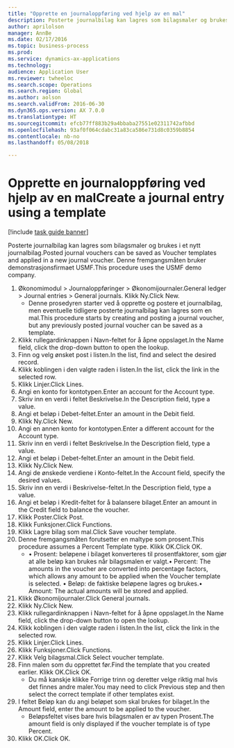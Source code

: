 ```yaml
--- 
title: "Opprette en journaloppføring ved hjelp av en mal"
description: Posterte journalbilag kan lagres som bilagsmaler og brukes i et nytt journalbilag.
author: aprilolson
manager: AnnBe
ms.date: 02/17/2016
ms.topic: business-process
ms.prod: 
ms.service: dynamics-ax-applications
ms.technology: 
audience: Application User
ms.reviewer: twheeloc
ms.search.scope: Operations
ms.search.region: Global
ms.author: aolson
ms.search.validFrom: 2016-06-30
ms.dyn365.ops.version: AX 7.0.0
ms.translationtype: HT
ms.sourcegitcommit: efcb77ff883b29a4bbaba27551e02311742afbbd
ms.openlocfilehash: 93af0f064cdabc31a83ca586e731d8c0359b8854
ms.contentlocale: nb-no
ms.lasthandoff: 05/08/2018

---
```

# <a name="create-a-journal-entry-using-a-template"></a><span data-ttu-id="719ef-103">Opprette en journaloppføring ved hjelp av en mal</span><span class="sxs-lookup"><span data-stu-id="719ef-103">Create a journal entry using a template</span></span>

[!include [task guide banner](../../includes/task-guide-banner.md)]

<span data-ttu-id="719ef-104">Posterte journalbilag kan lagres som bilagsmaler og brukes i et nytt journalbilag.</span><span class="sxs-lookup"><span data-stu-id="719ef-104">Posted journal vouchers can be saved as Voucher templates and applied in a new journal voucher.</span></span> <span data-ttu-id="719ef-105">Denne fremgangsmåten bruker demonstrasjonsfirmaet USMF.</span><span class="sxs-lookup"><span data-stu-id="719ef-105">This procedure uses the USMF demo company.</span></span>

1. <span data-ttu-id="719ef-106">Økonomimodul > Journaloppføringer > Økonomijournaler.</span><span class="sxs-lookup"><span data-stu-id="719ef-106">General ledger > Journal entries > General journals.</span></span> <span data-ttu-id="719ef-107">Klikk Ny.</span><span class="sxs-lookup"><span data-stu-id="719ef-107">Click New.</span></span>
    * <span data-ttu-id="719ef-108">Denne prosedyren starter ved å opprette og postere et journalbilag, men eventuelle tidligere posterte journalbilag kan lagres som en mal.</span><span class="sxs-lookup"><span data-stu-id="719ef-108">This procedure starts by creating and posting a journal voucher, but any previously posted journal voucher can be saved as a template.</span></span>  
2. <span data-ttu-id="719ef-109">Klikk rullegardinknappen i Navn-feltet for å åpne oppslaget.</span><span class="sxs-lookup"><span data-stu-id="719ef-109">In the Name field, click the drop-down button to open the lookup.</span></span>
3. <span data-ttu-id="719ef-110">Finn og velg ønsket post i listen.</span><span class="sxs-lookup"><span data-stu-id="719ef-110">In the list, find and select the desired record.</span></span>
4. <span data-ttu-id="719ef-111">Klikk koblingen i den valgte raden i listen.</span><span class="sxs-lookup"><span data-stu-id="719ef-111">In the list, click the link in the selected row.</span></span>
5. <span data-ttu-id="719ef-112">Klikk Linjer.</span><span class="sxs-lookup"><span data-stu-id="719ef-112">Click Lines.</span></span>
6. <span data-ttu-id="719ef-113">Angi en konto for kontotypen.</span><span class="sxs-lookup"><span data-stu-id="719ef-113">Enter an account for the Account type.</span></span>
7. <span data-ttu-id="719ef-114">Skriv inn en verdi i feltet Beskrivelse.</span><span class="sxs-lookup"><span data-stu-id="719ef-114">In the Description field, type a value.</span></span>
8. <span data-ttu-id="719ef-115">Angi et beløp i Debet-feltet.</span><span class="sxs-lookup"><span data-stu-id="719ef-115">Enter an amount in the Debit field.</span></span>
9. <span data-ttu-id="719ef-116">Klikk Ny.</span><span class="sxs-lookup"><span data-stu-id="719ef-116">Click New.</span></span>
10. <span data-ttu-id="719ef-117">Angi en annen konto for kontotypen.</span><span class="sxs-lookup"><span data-stu-id="719ef-117">Enter a different account for the Account type.</span></span>
11. <span data-ttu-id="719ef-118">Skriv inn en verdi i feltet Beskrivelse.</span><span class="sxs-lookup"><span data-stu-id="719ef-118">In the Description field, type a value.</span></span>
12. <span data-ttu-id="719ef-119">Angi et beløp i Debet-feltet.</span><span class="sxs-lookup"><span data-stu-id="719ef-119">Enter an amount in the Debit field.</span></span>
13. <span data-ttu-id="719ef-120">Klikk Ny.</span><span class="sxs-lookup"><span data-stu-id="719ef-120">Click New.</span></span>
14. <span data-ttu-id="719ef-121">Angi de ønskede verdiene i Konto-feltet.</span><span class="sxs-lookup"><span data-stu-id="719ef-121">In the Account field, specify the desired values.</span></span>
15. <span data-ttu-id="719ef-122">Skriv inn en verdi i Beskrivelse-feltet.</span><span class="sxs-lookup"><span data-stu-id="719ef-122">In the Description field, type a value.</span></span>
16. <span data-ttu-id="719ef-123">Angi et beløp i Kredit-feltet for å balansere bilaget.</span><span class="sxs-lookup"><span data-stu-id="719ef-123">Enter an amount in the Credit field to balance the voucher.</span></span>
17. <span data-ttu-id="719ef-124">Klikk Poster.</span><span class="sxs-lookup"><span data-stu-id="719ef-124">Click Post.</span></span>
18. <span data-ttu-id="719ef-125">Klikk Funksjoner.</span><span class="sxs-lookup"><span data-stu-id="719ef-125">Click Functions.</span></span>
19. <span data-ttu-id="719ef-126">Klikk Lagre bilag som mal.</span><span class="sxs-lookup"><span data-stu-id="719ef-126">Click Save voucher template.</span></span>
20. <span data-ttu-id="719ef-127">Denne fremgangsmåten forutsetter en maltype som prosent.</span><span class="sxs-lookup"><span data-stu-id="719ef-127">This procedure assumes a Percent Template type.</span></span> <span data-ttu-id="719ef-128">Klikk OK.</span><span class="sxs-lookup"><span data-stu-id="719ef-128">Click OK.</span></span>
    * <span data-ttu-id="719ef-129">• Prosent: beløpene i bilaget konverteres til prosentfaktorer, som gjør at alle beløp kan brukes når bilagsmalen er valgt.</span><span class="sxs-lookup"><span data-stu-id="719ef-129">• Percent: The amounts in the voucher are converted into percentage factors, which allows any amount to be applied when the Voucher template is selected.</span></span>  <span data-ttu-id="719ef-130">• Beløp: de faktiske beløpene lagres og brukes.</span><span class="sxs-lookup"><span data-stu-id="719ef-130">• Amount: The actual amounts will be stored and applied.</span></span>  
21. <span data-ttu-id="719ef-131">Klikk Økonomijournaler.</span><span class="sxs-lookup"><span data-stu-id="719ef-131">Click General journals.</span></span>
22. <span data-ttu-id="719ef-132">Klikk Ny.</span><span class="sxs-lookup"><span data-stu-id="719ef-132">Click New.</span></span>
23. <span data-ttu-id="719ef-133">Klikk rullegardinknappen i Navn-feltet for å åpne oppslaget.</span><span class="sxs-lookup"><span data-stu-id="719ef-133">In the Name field, click the drop-down button to open the lookup.</span></span>
24. <span data-ttu-id="719ef-134">Klikk koblingen i den valgte raden i listen.</span><span class="sxs-lookup"><span data-stu-id="719ef-134">In the list, click the link in the selected row.</span></span>
25. <span data-ttu-id="719ef-135">Klikk Linjer.</span><span class="sxs-lookup"><span data-stu-id="719ef-135">Click Lines.</span></span>
26. <span data-ttu-id="719ef-136">Klikk Funksjoner.</span><span class="sxs-lookup"><span data-stu-id="719ef-136">Click Functions.</span></span>
27. <span data-ttu-id="719ef-137">Klikk Velg bilagsmal.</span><span class="sxs-lookup"><span data-stu-id="719ef-137">Click Select voucher template.</span></span>
28. <span data-ttu-id="719ef-138">Finn malen som du opprettet før.</span><span class="sxs-lookup"><span data-stu-id="719ef-138">Find the template that you created earlier.</span></span> <span data-ttu-id="719ef-139">Klikk OK.</span><span class="sxs-lookup"><span data-stu-id="719ef-139">Click OK.</span></span>
    * <span data-ttu-id="719ef-140">Du må kanskje klikke Forrige trinn og deretter velge riktig mal hvis det finnes andre maler.</span><span class="sxs-lookup"><span data-stu-id="719ef-140">You may need to click Previous step and then select the correct template if other templates exist.</span></span>  
29. <span data-ttu-id="719ef-141">I feltet Beløp kan du angi beløpet som skal brukes for bilaget.</span><span class="sxs-lookup"><span data-stu-id="719ef-141">In the Amount field, enter the amount to be applied to the voucher.</span></span>
    * <span data-ttu-id="719ef-142">Beløpsfeltet vises bare hvis bilagsmalen er av typen Prosent.</span><span class="sxs-lookup"><span data-stu-id="719ef-142">The amount field is only displayed if the voucher template is of type Percent.</span></span>  
30. <span data-ttu-id="719ef-143">Klikk OK.</span><span class="sxs-lookup"><span data-stu-id="719ef-143">Click OK.</span></span>


